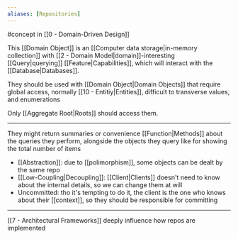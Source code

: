 ```yaml
---
aliases: [Repositories]
---
```


#concept in [[0 - Domain-Driven Design]]

This [[Domain Object]] is an [[Computer data storage|in-memory collection]] with [[2 - Domain Model|domain]]-interesting [[Query|querying]] [[Feature|Capabilities]], which will interact with the [[Database|Databases]].

They should be used with [[Domain Object|Domain Objects]] that require global access, normally [[10 - Entitiy|Entities]], difficult to transverse values, and enumerations

Only [[Aggregate Root|Roots]] should access them.

---

They might return summaries or convenience [[Function|Methods]] about the queries they perform, alongside the objects they query like for showing the total number of items

- [[Abstraction]]: due to [[polimorphism]], some objects can be dealt by the same repo
- [[Low-Coupling|Decoupling]]: [[Client|Clients]] doesn't need to know about the internal details, so we can change them at will
- Uncommitted:  tho it's tempting to do it, the client is the one who knows about their [[context]], so they should be responsible for committing

---

[[7 - Architectural Frameworks]] deeply influence how repos are implemented